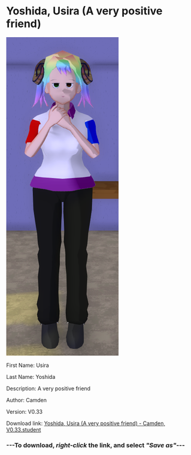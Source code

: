 # Yoshida, Usira (A very positive friend)

<img src = "https://raw.githubusercontent.com/Arbiter1223/Daigaku-Gurashi-Custom-Students/master/Students/Files/Yoshida%2C%20Usira%20(A%20very%20positive%20friend).png">

First Name: Usira

Last Name: Yoshida

Description: A very positive friend

Author: Camden

Version: V0.33

Download link: <a href="https://raw.githubusercontent.com/Arbiter1223/Daigaku-Gurashi-Custom-Students/master/Students/Files/Yoshida%2C%20Usira%20(A%20very%20positive%20friend)%20-%20Camden%2C%20V0.33.student">Yoshida, Usira (A very positive friend) - Camden, V0.33.student</a>

### ---**To download, _right-click_ the link, and select _"Save as"_**---

